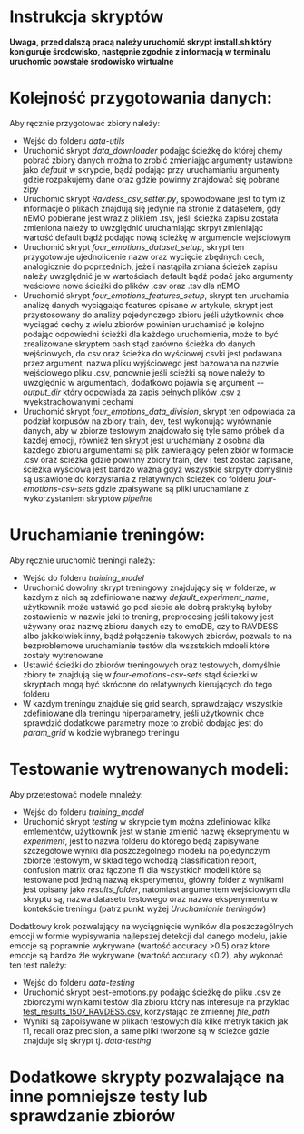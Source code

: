 # Instrukcja skryptów

**Uwaga, przed dalszą pracą należy uruchomić skrypt install.sh który koniguruje środowisko, następnie zgodnie z informacją w terminalu uruchomic powstałe środowisko wirtualne**

# Kolejność przygotowania danych:

Aby ręcznie przygotować zbiory należy:
- Wejść do folderu *data-utils*
- Uruchomić skrypt *data_downloader* podając ścieżkę do której chemy pobrać zbiory danych można to zrobić zmieniając argumenty ustawione jako *default* w skrypcie, bądź podając przy uruchamianiu argumenty gdzie rozpakujemy dane oraz gdzie powinny znajdować się pobrane zipy
- Uruchomić skrypt *Ravdess_csv_setter.py*, spowodowane jest to tym iż informacje o plikach znajdują się jedynie na stronie z datasetem, gdy nEMO pobierane jest wraz z plikiem .tsv, jeśli ścieżka zapisu została zmieniona należy to uwzględnić uruchamiając skrpyt zmieniając wartość default bądź podając nową ścieżkę w argumencie wejściowym
- Uruchomić skrypt *four_emotions_dataset_setup*, skrypt ten przygotowuje ujednolicenie nazw oraz wycięcie zbędnych cech, analogicznie do poprzednich, jeżeli nastąpiła zmiana ścieżek zapisu należy uwzględnić je w wartościach default bądź podać jako argumenty weściowe nowe ścieżki do plików .csv oraz .tsv dla nEMO
- Uruchomić skrypt *four_emotions_features_setup*, skrypt ten uruchamia analizę danych wyciągając features opisane w artykule, skrypt jest przystosowany do analizy pojedynczego zbioru jeśli użytkownik chce wyciągać cechy z wielu zbiorów powinien uruchamiać je kolejno podając odpowiedni ścieżki dla każdego uruchomienia, może to być zrealizowane skryptem bash stąd zarówno ścieżka do danych wejściowych, do csv oraz ścieżka do wyściowej csvki jest podawana przez argument, nazwa pliku wyjściowego jest bazowana na nazwie wejściowego pliku .csv, ponownie jeśli ścieżki są nowe należy to uwzględnić w argumentach, dodatkowo pojawia się argument *--output_dir* który odpowiada za zapis pełnych plików .csv z wyekstrachowanymi cechami
- Uruchomić skrypt *four_emotions_data_division*, skrypt ten odpowiada za podział korpusów na zbiory train, dev, test wykonując wyrównanie danych, aby w zbiorze testowym znajdowało się tyle samo próbek dla każdej emocji, również ten skrypt jest uruchamiany z osobna dla każdego zbioru argumentami są plik zawierający pełen zbiór w formacie .csv oraz ścieżka gdzie powinny zbiory train, dev i test zostać zapisane, ścieżka wyściowa jest bardzo ważna gdyż wszystkie skrpyty domyślnie są ustawione do korzystania z relatywnych ścieżek do folderu *four-emotions-csv-sets* gdzie zpaisywane są pliki uruchamiane z wykorzystaniem skryptów *pipeline* 

# Uruchamianie treningów:

Aby ręcznie uruchomić treningi należy:
- Wejść do folderu *training_model*
- Uruchomić dowolny skrypt treningowy znajdujący się w folderze, w każdym z nich są zdefiniowane nazwy *default_experiment_name*, użytkownik może ustawić go pod siebie ale dobrą praktyką byłoby zostawienie w nazwie jaki to trening, preprocesing jeśli takowy jest używany oraz nazwę zbioru danych czy to emoDB, czy to RAVDESS albo jakikolwiek inny, bądź połączenie takowych zbiorów, pozwala to na bezproblemowe uruchamianie testów dla wszstskich mdoeli które zostały wytrenowane
- Ustawić ścieżki do zbiorów treningowych oraz testowych, domyślnie zbiory te znajdują się w *four-emotions-csv-sets* stąd ścieżki w skryptach mogą być skrócone do relatywnych kierujących do tego folderu
- W każdym treningu znajduje się grid search, sprawdzający wszystkie zdefiniowane dla treningu hiperparametry, jeśli użytkownik chce sprawdzić dodatkowe parametry może to zrobić dodając jest do *param_grid* w kodzie wybranego treningu

# Testowanie wytrenowanych modeli:

Aby przetestować modele mnależy:
- Wejść do folderu *training_model*
- Uruchomić skrypt *testing* w skrypcie tym można zdefiniować kilka emlementów, użytkownik jest w stanie zmienić nazwę ekseprymentu w *experiment*, jest to nazwa folderu do którego będą zapisywane szczegółowe wyniki dla poszczególnego modelu na pojedynczym zbiorze testowym, w skład tego wchodzą classification report, confusion matrix oraz łączone f1 dla wszystkich modeli które są testowane pod jedną nazwą eksperymentu, główny folder z wynikami jest opisany jako *results_folder*, natomiast argumentem wejściowym dla skryptu są, nazwa datasetu testowego oraz nazwa eksperymentu w kontekście treningu (patrz punkt wyżej *Uruchamianie treningów*)

Dodatkowy krok pozwalający na wyciągnięcie wyników dla poszczególnych emocji w formie wypisywania najlepszej detekcji dal danego modelu, jakie emocje są poprawnie wykrywane (wartość accuracy >0.5) oraz które emocje są bardzo źle wykrywane (wartość accuracy <0.2), aby wykonać ten test należy:
- Wejść do folderu *data-testing*
- Uruchomić skrypt best-emotions.py podając ścieżkę do pliku .csv ze zbiorczymi wynikami testów dla zbioru który nas interesuje na przykład [test_results_1507_RAVDESS.csv](https://github.com/Pamdzia/praktyki-techmo/blob/main/experiments_results/test_results_1507_RAVDESS.csv), korzystając ze zmiennej *file_path*
- Wyniki są zapoisywane w plikach testowych dla kilke metryk takich jak f1, recall oraz precision, a same pliki tworzone są w ścieżce gdzie znajduje się skrypt tj. *data-testing*

# Dodatkowe skrypty pozwalające na inne pomniejsze testy lub sprawdzanie zbiorów

